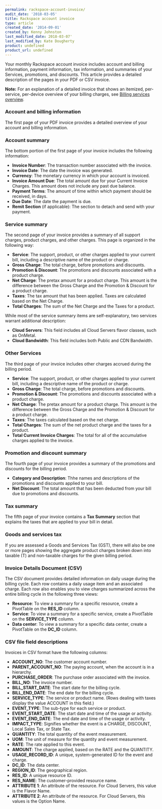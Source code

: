 ```yaml
---
permalink: rackspace-account-invoice/
audit_date: '2018-03-05'
title: Rackspace account invoice
type: article
created_date: '2014-09-01'
created_by: Kenny Johnston
last_modified_date: 2018-03-07'
last_modified_by: Kate Dougherty
product: undefined
product_url: undefined
---
```


Your monthly Rackspace account invoice includes account and billing
information, payment information, tax information, and summaries of your
Services, promotions, and discounts. This article provides a detailed
description of the pages in your PDF or CSV invoice.

**Note:** For an explanation of a detailed invoice that shows an itemized, per-service, per-device overview of your billing charges, see [Billing services overview](/how-to/billing-services-overview/).

### Account and billing information

The first page of your PDF invoice provides a detailed overview of your
account and billing information.

### Account summary

The bottom portion of the first page of your invoice includes the
following information:

- **Invoice Number**: The transaction number associated with the invoice.
- **Invoice Date**: The date the invoice was generated.
- **Currency**: The monetary currency in which your account is invoiced.
- **Invoice Amount Due**: The total amount due for your Current Invoice
  Charges. This amount does not include any past due balance.
- **Payment Terms**: The amount of time within which payment should be
  received, in days.
- **Due Date**: The date the payment is due.
- **Remit Section** (if applicable): The section to detach and send with your
  payment.

### Service summary

The second page of your invoice provides a summary of all support charges, product charges, and other charges. This page is organized in the following way:

- **Service**: The support, product, or other charges applied to your
  current bill, including a descriptive name of the product or charge.
- **Gross Charge**: The total charge, before promotions and discounts.
- **Promotion & Discount**: The promotions and discounts associated
  with a product charge.
- **Net Charge**: The pretax amount for a product charge. This amount is the
  difference between the Gross Charge and the Promotion & Discount for a product charge.
- **Taxes**: The tax amount that has been applied. Taxes are calculated based
  on the Net Charge.
- **Total Charges**: The sum of the Net Charge and the Taxes for a product.

While most of the service summary items are self-explanatory, two services warrant additional description:

- **Cloud Servers**: This field includes all Cloud Servers flavor classes, such as OnMetal.
- **Cloud Bandwidth**: This field includes both Public and CDN Bandwidth.

### Other Services

The third page of your invoice includes other charges accrued during the billing period.

- **Service**: The support, product, or other charges applied to your
  current bill, including a descriptive name of the product or charge.
- **Gross Charge**: The total charge, before promotions and discounts.
- **Promotion & Discount**: The promotions and discounts associated
  with a product charge.
- **Net Charge**: The pretax amount for a product charge. This amount is the
  difference between the Gross Charge and the Promotion & Discount for a product charge.
- **Taxes**: The taxes calculated based on the net charge.
- **Total Charges**: The sum of the net product charge and the taxes
  for a product.
- **Total Current Invoice Charges**: The total for all of the accumulative charges applied to the invoice.  

### Promotion and discount summary

The fourth page of your invoice provides a summary of the promotions and
discounts for the billing period.

- **Category and Description**: Thhe names and descriptions of the
  promotions and discounts applied to your bill.
- **Net Discount**: The total amount that has been deducted from your bill due to promotions and discounts.

### Tax summary

The fifth page of your invoice contains a **Tax Summary** section that explains the taxes that are applied to your bill in detail.

### Goods and services tax

If you are assessed a Goods and Services Tax (GST), there will also be one or more pages showing the aggregate product charges broken down into
taxable (T) and non-taxable charges for the given billing period.

### Invoice Details Document (CSV)

The CSV document provides detailed information on daily usage during the billing cycle. Each row contains a daily usage item and an associated charge.
Each row also enables you to view charges summarized across the entire billing cycle in the following three views:

- **Resource**: To view a summary for a specific resource, create a PivotTable on the **RES_ID** column.
- **Service**: To view a summary for a specific service, create a PivotTable on the **SERVICE_TYPE** column.
- **Data center**: To view a summary for a specific data center, create a PivotTable on the **DC_ID** column.

### CSV file field descriptions

Invoices in CSV format have the following columns:

- **ACCOUNT_NO**: The customer account number.
- **PARENT_ACCOUNT_NO**: The paying account, when the account is in a hierarchy.
- **PURCHASE_ORDER**: The purchase order associated with the invoice.
- **BILL_NO**: The invoice number.
- **BILL_START_DATE**: The start date for the billing cycle.
- **BILL_END_DATE**: The end date for the billing cycle.
- **SERVICE_TYPE**: The service or product name. (Rows dealing with taxes display the value ACCOUNT in this field.)
- **EVENT_TYPE**: The sub-type for each service or product.
- **EVENT_START_DATE**: The start date and time of the usage or activity.
- **EVENT_END_DATE**: The end date and time of the usage or activity.
- **IMPACT_TYPE**: Signifies whether the event is a CHARGE, DISCOUNT, Local
  Sales Tax, or State Tax.
- **QUANTITY**: The total quantity of the event measurement.
- **UOM**: The unit of measure for the quantity and event measurement.
- **RATE**: The rate applied to this event.
- **AMOUNT**: The charge applied, based on the RATE and the QUANTITY.
- **USAGE_RECORD_ID**: A unique, system-generated ID for the event and charge.
- **DC_ID**: The data center.
- **REGION_ID**: The geographical region.
- **RES_ID**: A unique resource ID.
- **RES_NAME**: The customer-provided resource name.
- **ATTRIBUTE 1**: An attribute of the resource. For Cloud Servers, this
  value is the Flavor Name.
- **ATTRIBUTE 2**: An attribute of the resource. For Cloud Servers, this
  values is the Option Name.
